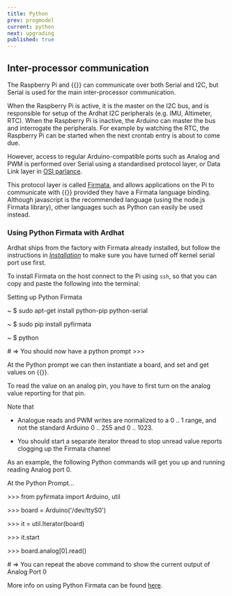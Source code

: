 ```yaml
---
title: Python
prev: progmodel
current: python
next: upgrading
published: true
---
```



## Inter-processor communication

The Raspberry Pi and {{<ardhat>}} can communicate over both Serial and I2C, but Serial is used for the main inter-processor communication.

When the Raspberry Pi is active, it is the master on the  I2C bus, and is responsible for setup of the Ardhat I2C peripherals (e.g. IMU, Altimeter, RTC).  When the Raspberry Pi is inactive, the Arduino can master the bus and interrogate the peripherals.  For example by watching the RTC, the Raspberry Pi can be started when the next crontab entry is about to come due.

However, access to regular Arduino-compatible ports such as Analog and PWM is performed over Serial using a standardised protocol layer, or Data Link layer in [OSI parlance](https://en.wikipedia.org/wiki/OSI_model).

This protocol layer is called [Firmata](https://www.arduino.cc/en/Reference/Firmata), and allows applications on the Pi to communicate with {{<ardhat>}} provided they have a Firmata language binding. Although javascript is the recommended language (using the node.js Firmata library), other languages such as Python can easily be used instead.

### Using Python Firmata with Ardhat

Ardhat ships from the factory with Firmata already installed, but follow the instructions in [_Installation_](/doc/installation) to make sure you have turned off kernel serial port use first.

To install Firmata on the host connect to the Pi using `ssh`, so that you can copy and paste the following into the terminal:

<section class="quickstart" >
  <div class="grid">
    <div class="unit .half code">
      <p class="title">Setting up Python Firmata</p>
      <div class="shell">
        <p class="line">
          <span class="path">~</span>
          <span class="prompt">$</span>
          <span class="command">sudo apt-get install python-pip python-serial</span>
        </p>        
        <p class="line">
          <span class="path">~</span>
          <span class="prompt">$</span>
          <span class="command">sudo pip install pyfirmata</span>
        </p>
        <p class="line">
          <span class="path">~</span>
          <span class="prompt">$</span>
          <span class="command">python</span>
        </p>
        <p class="line">
          <span class="output"># => You should now have a python prompt >>></span>
        </p>
      </div>
    </div>
    <div class="clear"></div>
  </div>
</section>

At the Python prompt we can then instantiate a board, and set and get values on {{<ardhat>}}.

To read the value on an analog pin, you have to first turn on the analog value reporting for that pin. 

Note that 

- Analogue reads and PWM writes are normalized to a 0 .. 1 range, and not the standard Arduino 0 .. 255 and 0 .. 1023.

- You should start a separate iterator thread to stop unread value reports clogging up the Firmata channel

As an example, the following Python commands will get you up and running reading Analog port 0.

<section class="quickstart" >
  <div class="grid">
    <div class="unit .half code">
      <p class="title">At the Python Prompt... </p>
      <div class="shell">
        <p class="line">
          <span class="prompt">>>></span>
          <span class="command">from pyfirmata import Arduino, util</span>
        </p>        
        <p class="line">
          <span class="prompt">>>></span>
          <span class="command">board = Arduino('/dev/ttyS0')</span>
        </p>
        <p class="line">
          <span class="prompt">>>></span>
          <span class="command">it = util.Iterator(board)</span>
        </p>
        <p class="line">
          <p class="line">
          <span class="prompt">>>></span>
          <span class="command">it.start</span>
        </p>
          <p class="line">
          <span class="prompt">>>></span>
          <span class="command">board.analog[0].read()</span>
        </p>
        <p class="line">
        <p class="line">
          <span class="output"># => You can repeat the above command to show the current output of Analog Port 0</span>
        </p>
      </div>
    </div>
    <div class="clear"></div>
  </div>
</section>

More info on using Python Firmata can be found [here](https://github.com/tino/pyFirmata).

